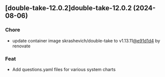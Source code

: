 

## [double-take-12.0.2]double-take-12.0.2 (2024-08-06)

### Chore



- update container image skrashevich/double-take to v1.13.11[@e91d1d4](https://github.com/e91d1d4) by renovate

### Feat



- Add questions.yaml files for various system charts